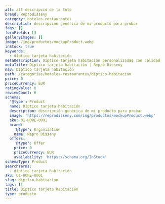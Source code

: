 ```yaml
---
alt: alt descripció de la foto
brand: Reprodisseny
category: hoteles-restaurantes
description: descripción genérica de mi producto para probar
faqs: []
formFields: []
galleryImages: []
image: /img/productos/mockupProduct.webp
inStock: true
keywords:
  - díptico tarjeta habitación
metaDescription: Díptico tarjeta habitación personalizadas con calidad profesional en Cataluña.
metaTitle: Díptico tarjeta habitación | Repro Disseny
nav: Díptico tarjeta habitación
path: /categorias/hoteles-restaurantes/diptico-habitacion
price: 0
priceCurrency: EUR
ratingValue: 0
reviewCount: 0
schema:
  '@type': Product
  name: Díptico tarjeta habitación
  description: descripción genérica de mi producto para probar
  image: 'https://reprodisseny.com/img/productos/mockupProduct.webp'
  sku: 01-HORE-0001
  brand:
    '@type': Organization
    name: Repro Disseny
  offers:
    '@type': Offer
    price: 0
    priceCurrency: EUR
    availability: 'https://schema.org/InStock'
schemaType: Product
searchTerms:
  - díptico tarjeta habitación
sku: 01-HORE-0001
slug: diptico-habitacion
tags: []
title: Díptico tarjeta habitación
type: producto
---
```



